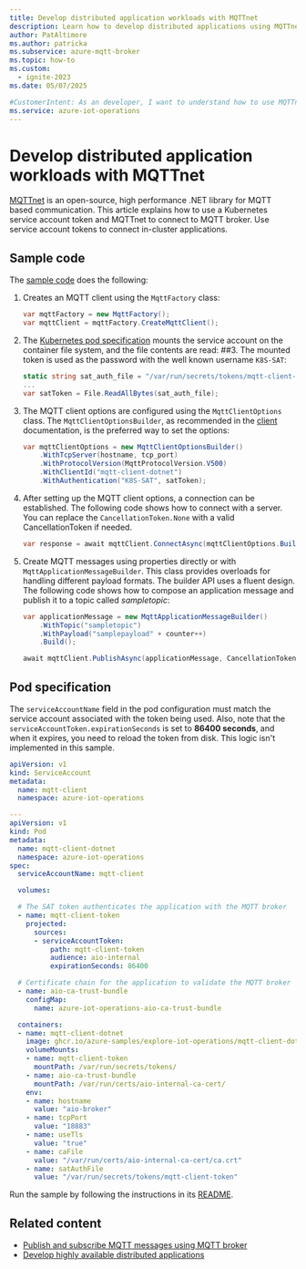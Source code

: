 ```yaml
---
title: Develop distributed application workloads with MQTTnet
description: Learn how to develop distributed applications using MQTTnet to connect with MQTT broker.
author: PatAltimore
ms.author: patricka
ms.subservice: azure-mqtt-broker
ms.topic: how-to
ms.custom:
  - ignite-2023
ms.date: 05/07/2025

#CustomerIntent: As an developer, I want to understand how to use MQTTnet to develop distributed apps that talk with MQTT broker.
ms.service: azure-iot-operations
---
```


# Develop distributed application workloads with MQTTnet

[MQTTnet](https://dotnet.github.io/MQTTnet/) is an open-source, high performance .NET library for MQTT based communication. This article explains how to use a Kubernetes service account token and MQTTnet to connect to MQTT broker. Use service account tokens to connect in-cluster applications.

## Sample code

The [sample code](https://github.com/Azure-Samples/explore-iot-operations/tree/main/samples/mqtt-client-dotnet/Program.cs) does the following:

1. Creates an MQTT client using the `MqttFactory` class:

    ```csharp
    var mqttFactory = new MqttFactory();
    var mqttClient = mqttFactory.CreateMqttClient();
    ```

1. The [Kubernetes pod specification](#pod-specification) mounts the service account on the container file system, and the file contents are read:
##3. The mounted token is used as the password with the well known username `K8S-SAT`:

    ```csharp
    static string sat_auth_file = "/var/run/secrets/tokens/mqtt-client-token";
    ...
    var satToken = File.ReadAllBytes(sat_auth_file);
    ```

1. The MQTT client options are configured using the `MqttClientOptions` class. The `MqttClientOptionsBuilder`, as recommended in the [client](https://github.com/dotnet/MQTTnet/wiki/Client) documentation, is the preferred way to set the options:

    ```csharp
    var mqttClientOptions = new MqttClientOptionsBuilder()
        .WithTcpServer(hostname, tcp_port)
        .WithProtocolVersion(MqttProtocolVersion.V500)
        .WithClientId("mqtt-client-dotnet")
        .WithAuthentication("K8S-SAT", satToken);
    ```

5. After setting up the MQTT client options, a connection can be established. The following code shows how to connect with a server. You can replace the `CancellationToken.None` with a valid CancellationToken if needed.

    ```csharp
    var response = await mqttClient.ConnectAsync(mqttClientOptions.Build(), CancellationToken.None);
    ```

1. Create MQTT messages using properties directly or with `MqttApplicationMessageBuilder`. This class provides overloads for handling different payload formats. The builder API uses a fluent design. The following code shows how to compose an application message and publish it to a topic called *sampletopic*:

    ```csharp
    var applicationMessage = new MqttApplicationMessageBuilder()
        .WithTopic("sampletopic")
        .WithPayload("samplepayload" + counter++)
        .Build();

    await mqttClient.PublishAsync(applicationMessage, CancellationToken.None);
    ```

## Pod specification

The `serviceAccountName` field in the pod configuration must match the service account associated with the token being used. Also, note that the `serviceAccountToken.expirationSeconds` is set to **86400 seconds**, and when it expires, you need to reload the token from disk. This logic isn't implemented in this sample.

```yaml
apiVersion: v1
kind: ServiceAccount
metadata:
  name: mqtt-client
  namespace: azure-iot-operations

---
apiVersion: v1
kind: Pod
metadata:
  name: mqtt-client-dotnet
  namespace: azure-iot-operations
spec:
  serviceAccountName: mqtt-client

  volumes:

  # The SAT token authenticates the application with the MQTT broker  
  - name: mqtt-client-token
    projected:
      sources:
      - serviceAccountToken:
          path: mqtt-client-token
          audience: aio-internal
          expirationSeconds: 86400

  # Certificate chain for the application to validate the MQTT broker              
  - name: aio-ca-trust-bundle
    configMap:
      name: azure-iot-operations-aio-ca-trust-bundle

  containers:
  - name: mqtt-client-dotnet
    image: ghcr.io/azure-samples/explore-iot-operations/mqtt-client-dotnet:latest
    volumeMounts:
    - name: mqtt-client-token
      mountPath: /var/run/secrets/tokens/
    - name: aio-ca-trust-bundle
      mountPath: /var/run/certs/aio-internal-ca-cert/
    env:
    - name: hostname
      value: "aio-broker"
    - name: tcpPort
      value: "18883"
    - name: useTls
      value: "true"
    - name: caFile
      value: "/var/run/certs/aio-internal-ca-cert/ca.crt"
    - name: satAuthFile
      value: "/var/run/secrets/tokens/mqtt-client-token"
```

Run the sample by following the instructions in its [README](https://github.com/Azure-Samples/explore-iot-operations/tree/main/samples/mqtt-client-dotnet).

## Related content

- [Publish and subscribe MQTT messages using MQTT broker](../manage-mqtt-broker/overview-broker.md)
- [Develop highly available distributed applications](edge-apps-overview.md)
